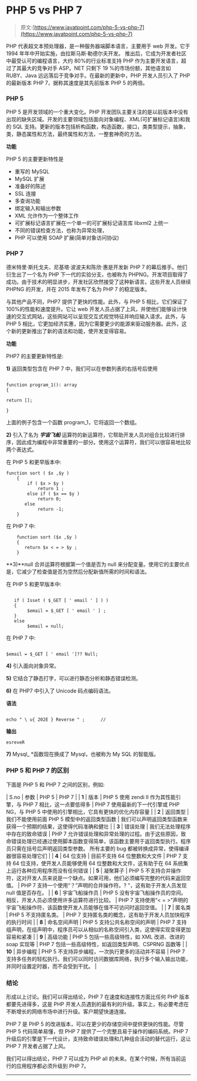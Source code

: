 # PHP 5 vs PHP 7

> 原文:[https://www.javatpoint.com/php-5-vs-php-7](https://www.javatpoint.com/php-5-vs-php-7)

PHP 代表超文本预处理器，是一种服务器端脚本语言，主要用于 web 开发。它于 1994 年年中开始实施，由拉斯马斯·勒德尔夫开发。 推出后，它成为开发者社区中最受认可的编程语言，大约 80%的行业标准支持 PHP 作为主要开发语言，超过了其最大的竞争对手 ASP。NET 只剩下 19 %的市场份额，其他语言如 RUBY、Java 远远落后于竞争对手。在最新的更新中，PHP 开发人员引入了 PHP 的最新版本 PHP 7，据称其速度是其先前版本 PHP 5 的两倍。

### PHP 5

PHP 5 是开发领域的一个重大变化。PHP 开发团队主要关注的是以前版本中没有出现的缺失区域。开发的主要领域包括面向对象编程、XML(可扩展标记语言)和我的 SQL 支持。更新的版本包括析构函数，构造函数，接口，类类型提示，抽象，类，静态属性和方法，最终属性和方法，一整套神奇的方法。

**功能**

PHP 5 的主要更新特性是

*   重写的 MySQL
*   MySQL 扩展
*   准备好的陈述
*   SSL 连接
*   多查询功能
*   绑定输入和输出参数
*   XML 允许作为一个整体工作
*   可扩展标记语言扩展在一个单一的可扩展标记语言库 libxml2 上统一
*   不同的错误检查方法，也称为异常处理，
*   PHP 可以使用 SOAP 扩展(简单对象访问协议)

### PHP 7

德米特里·斯托戈夫、尼基塔·波波夫和陈欣·惠是开发新 PHP 7 的幕后推手。他们衍生出了一个名为 PHP 下一代的实验分支，也被称为 PHPNG。开发项目取得了成功。由于技术的明显进步，开发社区欣然接受了这种新语言。这些开发人员继续 PHPNG 的开发，并在 2015 年发布了名为 PHP 7 的稳定版本。

与其他产品不同，PHP7 提供了更快的性能。此外，与 PHP 5 相比，它们保证了 100%的性能和速度提升。它让 web 开发人员占据了上风，并使他们能够设计快速的交互式网站，这些网站可以呈现交互式视觉特征并响应输入请求。此外，与 PHP 5 相比，它更加经济实惠，因为它需要更少的能源来驱动服务器。此外，这个新的更新推出了新的语法和功能，使开发变得容易。

**功能**

PHP7 的主要更新特性是:

**1)** 返回类型包含在 PHP 7 中，我们可以在参数列表的右括号后使用

```

function program_1(): array 
{

return [];

}

```

上面的例子包含一个函数 program_1，它将返回一个数组。

**2)** 引入了名为 ***宇宙飞船*** 运算符的新运算符，它帮助开发人员对组合比较进行排序，因此成为编程中非常重要的一部分。使用这个运算符，我们可以很容易地比较两个表达式。

在 PHP 5 和更早版本中:

```
function sort ( $x ,$y )
    {
        if ( $x > $y )
            return 1 ;
        else if ( $x == $y )
            return 0;
       else
            return -1;
    }

```

在 PHP 7 中:

```
    function sort ($x ,$y )
    {
       return $x < = > $y ;
    }

```

**3)**null 合并运算符根据第一个值是否为 null 来分配变量。使用它的主要优点是，它减少了检查值是否为空然后分配新值所需的时间和语法。

在 PHP 5 和更早版本中:

```

   if ( Isset ( $_GET [ ' email ' ] ) )
   {
        $email = $_GET [ ' email ' ] ;
   }
   else
        $email = null;

```

在 PHP 7 中:

```

$email = $_GET [ ' email ']?? Null;

```

**4)** 引入面向对象异常。

**5)** 它结合了静态打字，可以进行静态分析和静态错误检测。

**6)** 在 PHP7 中引入了 Unicode 码点编码语法。

**语法**

```

echo " \ u{ 202E } Reverse " ;      // 

```

**输出**

```
esreveR   

```

**7)** Mysql_ *函数现在换成了 Mysql，也被称为 My SQL 的智能版。

### PHP 5 和 PHP 7 的区别

下面是 PHP 5 和 PHP 7 之间的区别，例如:

| S.no | 参数 | PHP 5 | PHP 7 |
| **1** | 版本 | PHP 5 使用 zendi II 作为其性能引擎，与 PHP 7 相比，这一点要低得多 | PHP 7 使用最新的下一代引擎或 PHP NG，与 PHP 5 中使用的引擎相比，它具有更快的优化内存容量 |
| **2** | 返回类型 | 我们不能使用前面 PHP 5 模型中的返回类型函数 | 我们可以声明返回类型函数来获得一个预期的结果，这使得代码准确和健壮 |
| **3** | 错误处理 | 我们无法处理程序中存在的致命错误 | PHP 7 允许错误处理和异常处理的过程。由于这些原因，致命错误处理已经通过使用脚本函数变得简单，该函数主要用于返回类型执行。程序员只需在括号后声明返回类型参数。
所有主要的 bug 都被转换成异常，使得编译器很容易处理它们 |
| **4** | 64 位支持 | 目前不支持 64 位整数和大文件 | PHP 7 支持 64 位支持，使开发人员能够使用 64 位整数和大文件，这有助于在 64 系统集上运行各种应用程序而没有任何错误 |
| **5** | 凝聚算子 | PHP 5 不支持合并操作符，这对开发人员来说是一个缺点。如果可用，他们必须编写完整的代码来返回空值。 | PHP 7 支持一个使用“？”声明的合并操作符。? "，这有助于开发人员发现 null 值是否存在。 |
| **6** | 宇宙飞船操作员 | PHP 5 没有宇宙飞船操作员的空间。相反，开发人员必须使用许多运算符进行比较。 | PHP 7 支持使用“< = >”声明的宇宙飞船操作符，该函数使开发人员能够在值不可访问时返回空值。 |
| **7** | 匿名类 | PHP 5 不支持匿名类。 | PHP 7 支持匿名类的概念，这有助于开发人员加快程序的执行时间 |
| **8** | 命名空间声明 | PHP 5 支持公共名称空间的声明 | PHP 7 支持组声明，在组声明中，程序员可以从相似的名称空间引入类，这使得实现变得更加容易和紧凑 |
| **9** | 高级功能 | PHP 5 包括一些高级特性，如 XML 改进、改进的 soap 实现等 | PHP 7 包括一些高级特性，如返回类型声明、CSPRNG 函数等 |
| **10** | 异步编程 | PHP 5 不支持异步编程，一次执行更多的活动并不容易 | PHP 7 支持多任务的轻松执行。我们可以同时访问数据库网络，执行多个输入输出功能，并同时设置定时器，而不会受到干扰。 |

### 结论

形成以上讨论。我们可以得出结论，PHP 7 在速度和连接性方面比任何 PHP 版本都要先进得多，这是 PHP 开发人员遇到的最有利的升级。事实上，有必要考虑在不断增长的网络市场中进行升级。客户期望快速连接。

PHP 7 是 PHP 5 的改进版本，可以在更少的存储空间中提供更快的性能。尽管 PHP 5 代码简单易懂，但 PHP 7 提供了一个完整且易于操作的编码系统。PHP 7 升级后的引擎是下一代设计，支持致命错误处理和几种组合活动的替代运行，这让 PHP 7 开发者占据了上风。

我们可以得出结论，PHP 7 可以成为 PHP all 的未来。在某个时候，所有当前运行的应用程序都必须升级到 PHP 7。

* * *